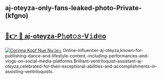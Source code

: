 ## aj-oteyza-only-fans​-leaked-photo​-Private-(kfgno)


# <h2><a href="https://mediaupload.pro?title=aj-oteyza&ref=git">🔗👉 🔴 aj-oteyza-P𝚑ot𝚘𝚜-V𝚒d𝚎o</a></h2>

[![Corinna Kopf Nue Nu𝚍e𝚜](https://i.imgur.com/0qMVB7G.gif)](https://mediaupload.pro?title=aj-oteyza&ref=git)
Online-influencer-aj-oteyza,known-for-publishing-dance-and-lifestyle-content,-including-performances-and-vlogs-on-social-media-platforms.Brilliant-ventriloquist-assistant-aj-oteyza,celebrated-for-their-exceptional-abilities-and-accomplishments-in-assisting-ventriloquists.  